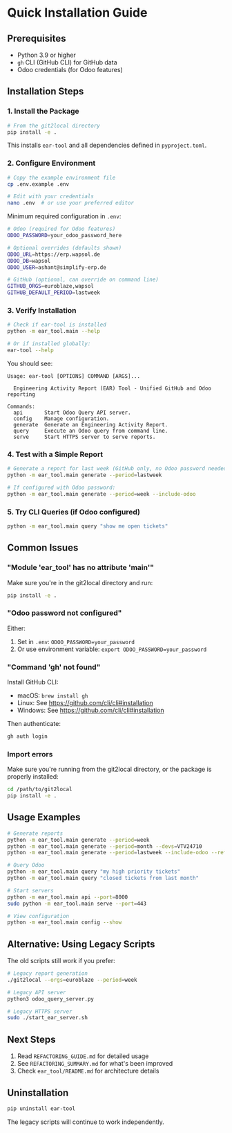 # Quick Installation Guide

## Prerequisites

- Python 3.9 or higher
- `gh` CLI (GitHub CLI) for GitHub data
- Odoo credentials (for Odoo features)

## Installation Steps

### 1. Install the Package

```bash
# From the git2local directory
pip install -e .
```

This installs `ear-tool` and all dependencies defined in `pyproject.toml`.

### 2. Configure Environment

```bash
# Copy the example environment file
cp .env.example .env

# Edit with your credentials
nano .env  # or use your preferred editor
```

Minimum required configuration in `.env`:
```bash
# Odoo (required for Odoo features)
ODOO_PASSWORD=your_odoo_password_here

# Optional overrides (defaults shown)
ODOO_URL=https://erp.wapsol.de
ODOO_DB=wapsol
ODOO_USER=ashant@simplify-erp.de

# GitHub (optional, can override on command line)
GITHUB_ORGS=euroblaze,wapsol
GITHUB_DEFAULT_PERIOD=lastweek
```

### 3. Verify Installation

```bash
# Check if ear-tool is installed
python -m ear_tool.main --help

# Or if installed globally:
ear-tool --help
```

You should see:
```
Usage: ear-tool [OPTIONS] COMMAND [ARGS]...

  Engineering Activity Report (EAR) Tool - Unified GitHub and Odoo reporting

Commands:
  api       Start Odoo Query API server.
  config    Manage configuration.
  generate  Generate an Engineering Activity Report.
  query     Execute an Odoo query from command line.
  serve     Start HTTPS server to serve reports.
```

### 4. Test with a Simple Report

```bash
# Generate a report for last week (GitHub only, no Odoo password needed)
python -m ear_tool.main generate --period=lastweek

# If configured with Odoo password:
python -m ear_tool.main generate --period=week --include-odoo
```

### 5. Try CLI Queries (if Odoo configured)

```bash
python -m ear_tool.main query "show me open tickets"
```

## Common Issues

### "Module 'ear_tool' has no attribute 'main'"

Make sure you're in the git2local directory and run:
```bash
pip install -e .
```

### "Odoo password not configured"

Either:
1. Set in `.env`: `ODOO_PASSWORD=your_password`
2. Or use environment variable: `export ODOO_PASSWORD=your_password`

### "Command 'gh' not found"

Install GitHub CLI:
- macOS: `brew install gh`
- Linux: See https://github.com/cli/cli#installation
- Windows: See https://github.com/cli/cli#installation

Then authenticate:
```bash
gh auth login
```

### Import errors

Make sure you're running from the git2local directory, or the package is properly installed:
```bash
cd /path/to/git2local
pip install -e .
```

## Usage Examples

```bash
# Generate reports
python -m ear_tool.main generate --period=week
python -m ear_tool.main generate --period=month --devs=VTV24710
python -m ear_tool.main generate --period=lastweek --include-odoo --refreshrate=5m

# Query Odoo
python -m ear_tool.main query "my high priority tickets"
python -m ear_tool.main query "closed tickets from last month"

# Start servers
python -m ear_tool.main api --port=8000
sudo python -m ear_tool.main serve --port=443

# View configuration
python -m ear_tool.main config --show
```

## Alternative: Using Legacy Scripts

The old scripts still work if you prefer:

```bash
# Legacy report generation
./git2local --orgs=euroblaze --period=week

# Legacy API server
python3 odoo_query_server.py

# Legacy HTTPS server
sudo ./start_ear_server.sh
```

## Next Steps

1. Read `REFACTORING_GUIDE.md` for detailed usage
2. See `REFACTORING_SUMMARY.md` for what's been improved
3. Check `ear_tool/README.md` for architecture details

## Uninstallation

```bash
pip uninstall ear-tool
```

The legacy scripts will continue to work independently.
